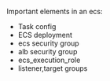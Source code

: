 
Important elements in an ecs:

- Task config
- ECS deployment
- ecs security group
- alb security group
- ecs_execution_role
- listener,target groups
